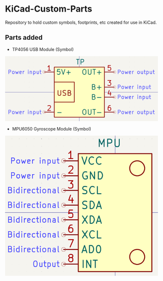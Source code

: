 # KiCad-Custom-Parts

Repository to hold custom symbols, footprints, etc created for use in KiCad.

## Parts added

- TP4056 USB Module (Symbol)

![Symbol - TP4056](TP4056/tp4056_usb_c_module_symbol.png)

- MPU6050 Gyroscope Module (Symbol)

![Symbol - TP4056](MPU6050/mpu6050_module_symbol.png)